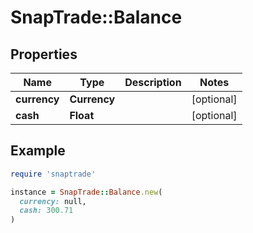 # SnapTrade::Balance

## Properties

| Name | Type | Description | Notes |
| ---- | ---- | ----------- | ----- |
| **currency** | **Currency** |  | [optional] |
| **cash** | **Float** |  | [optional] |

## Example

```ruby
require 'snaptrade'

instance = SnapTrade::Balance.new(
  currency: null,
  cash: 300.71
)
```

